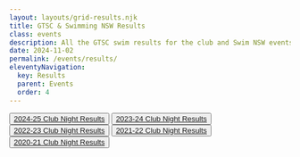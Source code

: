 ```yaml
---
layout: layouts/grid-results.njk
title: GTSC & Swimming NSW Results
class: events
description: All the GTSC swim results for the club and Swim NSW events.
date: 2024-11-02
permalink: /events/results/
eleventyNavigation:
  key: Results
  parent: Events
  order: 4
---
```


<div class="buttonnavwrapper">
<button><a href="{{ page.url }}#2024-25">2024-25 Club Night Results</a></button>
<button><a href="/events/results#2023-24">2023-24 Club Night Results</a></button>
<button><a href="#2022-23">2022-23 Club Night Results</a></button>
<button><a href="#2021-22">2021-22 Club Night Results</a></button>
<button><a href="#2020_21">2020-21 Club Night Results</a></button>
</div>